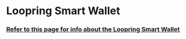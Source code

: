 # Loopring Smart Wallet

### [Refer to this page for info about the Loopring Smart Wallet](http://127.0.0.1:5000/o/6X2S04q6PD3LNWm3ZHsW/s/jysAcUs3GARrxHWSE1ej/)
